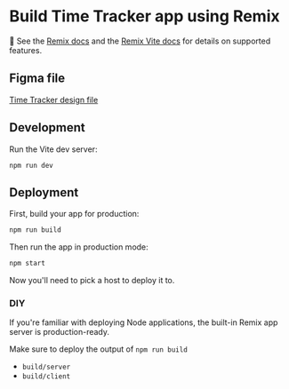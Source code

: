 # Build Time Tracker app using Remix

📖 See the [Remix docs](https://remix.run/docs) and the [Remix Vite docs](https://remix.run/docs/en/main/future/vite) for details on supported features.

## Figma file

[Time Tracker design file](https://www.figma.com/file/Rg0YqzVFhWgtTaBpyUYcdw/Time-Tracker?type=design&node-id=103%3A1175&mode=design&t=PmPT59Q6PuIzbBR5-1)

## Development

Run the Vite dev server:

```shellscript
npm run dev
```

## Deployment

First, build your app for production:

```sh
npm run build
```

Then run the app in production mode:

```sh
npm start
```

Now you'll need to pick a host to deploy it to.

### DIY

If you're familiar with deploying Node applications, the built-in Remix app server is production-ready.

Make sure to deploy the output of `npm run build`

- `build/server`
- `build/client`
